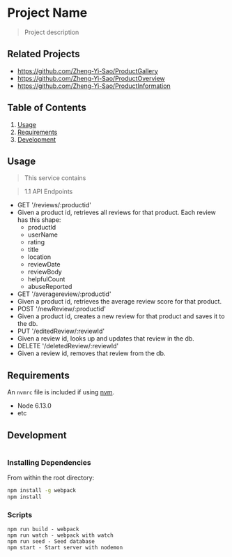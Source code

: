 # Project Name

> Project description

## Related Projects

  - https://github.com/Zheng-Yi-Sao/ProductGallery
  - https://github.com/Zheng-Yi-Sao/ProductOverview
  - https://github.com/Zheng-Yi-Sao/ProductInformation

## Table of Contents

1. [Usage](#Usage)
1. [Requirements](#requirements)
1. [Development](#development)

## Usage

> This service contains

>1.1 API Endpoints
* GET '/reviews/:productid'
* Given a product id, retrieves all reviews for that product. Each review has this shape:
  * productId
  * userName
  * rating
  * title
  * location
  * reviewDate
  * reviewBody
  * helpfulCount
  * abuseReported
* GET '/averagereview/:productid'
* Given a product id, retrieves the average review score for that product.
* POST '/newReview/:productid'
* Given a product id, creates a new review for that product and saves it to the db.
* PUT '/editedReview/:reviewId'
* Given a review id, looks up and updates that review in the db.
* DELETE '/deletedReview/:reviewId'
* Given a review id, removes that review from the db.


## Requirements

An `nvmrc` file is included if using [nvm](https://github.com/creationix/nvm).

- Node 6.13.0
- etc

## Development
![]()

### Installing Dependencies

From within the root directory:

```sh
npm install -g webpack
npm install
```

### Scripts

    npm run build - webpack
    npm run watch - webpack with watch
    npm run seed - Seed database
    npm start - Start server with nodemon



